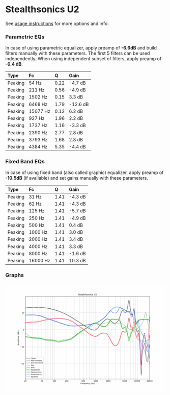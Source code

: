 # Stealthsonics U2
See [usage instructions](https://github.com/jaakkopasanen/AutoEq#usage) for more options and info.

### Parametric EQs
In case of using parametric equalizer, apply preamp of **-6.6dB** and build filters manually
with these parameters. The first 5 filters can be used independently.
When using independent subset of filters, apply preamp of **-6.4 dB**.

| Type    | Fc       |    Q | Gain     |
|:--------|:---------|:-----|:---------|
| Peaking | 54 Hz    | 0.22 | -4.7 dB  |
| Peaking | 211 Hz   | 0.56 | -4.9 dB  |
| Peaking | 1502 Hz  | 0.15 | 3.3 dB   |
| Peaking | 6468 Hz  | 1.79 | -12.6 dB |
| Peaking | 15077 Hz | 0.12 | 6.2 dB   |
| Peaking | 927 Hz   | 1.96 | 2.2 dB   |
| Peaking | 1737 Hz  | 1.16 | -3.3 dB  |
| Peaking | 2390 Hz  | 2.77 | 2.8 dB   |
| Peaking | 3793 Hz  | 1.68 | 2.8 dB   |
| Peaking | 4384 Hz  | 5.35 | -4.4 dB  |

### Fixed Band EQs
In case of using fixed band (also called graphic) equalizer, apply preamp of **-10.5dB**
(if available) and set gains manually with these parameters.

| Type    | Fc       |    Q | Gain    |
|:--------|:---------|:-----|:--------|
| Peaking | 31 Hz    | 1.41 | -4.3 dB |
| Peaking | 62 Hz    | 1.41 | -4.3 dB |
| Peaking | 125 Hz   | 1.41 | -5.7 dB |
| Peaking | 250 Hz   | 1.41 | -4.9 dB |
| Peaking | 500 Hz   | 1.41 | 0.4 dB  |
| Peaking | 1000 Hz  | 1.41 | 3.0 dB  |
| Peaking | 2000 Hz  | 1.41 | 3.4 dB  |
| Peaking | 4000 Hz  | 1.41 | 3.3 dB  |
| Peaking | 8000 Hz  | 1.41 | -1.6 dB |
| Peaking | 16000 Hz | 1.41 | 10.3 dB |

### Graphs
![](./Stealthsonics%20U2.png)